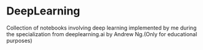 # DeepLearning
Collection of notebooks involving deep learning implemented by me during the specialization from deeplearning.ai by Andrew Ng.(Only for educational purposes)
